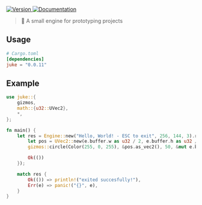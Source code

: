 <p>
  <a href="https://crates.io/crates/juke" target="_blank">
    <img alt="Version" src="https://img.shields.io/crates/v/juke">
  </a>
  <a href="https://docs.rs/juke" target="_blank">
    <img alt="Documentation" src="https://img.shields.io/docsrs/juke" />
  </a>
</p>

> 🤖 A small engine for prototyping projects

## Usage

```toml
# Cargo.toml
[dependencies]
juke = "0.0.11"
```


## Example
```rs
use juke::{
    gizmos,
    math::{u32::UVec2},
    *,
};

fn main() {
    let res = Engine::new("Hello, World! - ESC to exit", 256, 144, 3).run(|e: &mut Engine| {
        let pos = UVec2::new(e.buffer.w as u32 / 2, e.buffer.h as u32 / 2);
        gizmos::circle(Color(255, 0, 255), &pos.as_vec2(), 50, &mut e.buffer);

        Ok(())
    });

    match res {
        Ok(()) => println!("exited succesfully!"),
        Err(e) => panic!("{}", e),
    }
}

```
